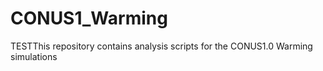 # CONUS1_Warming
TESTThis repository contains  analysis scripts for the CONUS1.0 Warming simulations
